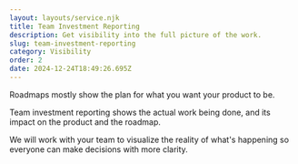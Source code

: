 ```yaml
---
layout: layouts/service.njk
title: Team Investment Reporting
description: Get visibility into the full picture of the work.
slug: team-investment-reporting
category: Visibility
order: 2
date: 2024-12-24T18:49:26.695Z
---
```

Roadmaps mostly show the plan for what you want your product to be.

Team investment reporting shows the actual work being done, and its impact on the product and the roadmap.

We will work with your team to visualize the reality of what's happening so everyone can make decisions with more clarity.
